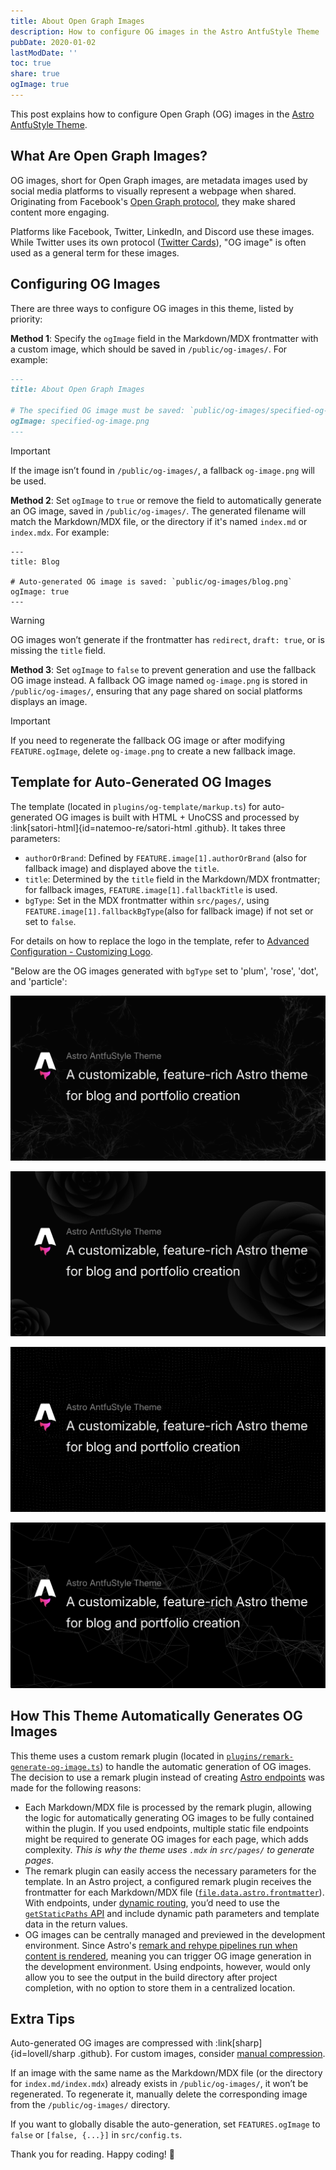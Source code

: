 ```yaml
---
title: About Open Graph Images
description: How to configure OG images in the Astro AntfuStyle Theme
pubDate: 2020-01-02
lastModDate: ''
toc: true
share: true
ogImage: true
---
```


This post explains how to configure Open Graph (OG) images in the [Astro AntfuStyle Theme](https://github.com/lin-stephanie/astro-antfustyle-theme).

## What Are Open Graph Images?

OG images, short for Open Graph images, are metadata images used by social media platforms to visually represent a webpage when shared. Originating from Facebook's [Open Graph protocol](https://ogp.me/),  they make shared content more engaging.

Platforms like Facebook, Twitter, LinkedIn, and Discord use these images. While Twitter uses its own protocol ([Twitter Cards](https://developer.x.com/en/docs/x-for-websites/cards/overview/abouts-cards)), "OG image" is often used as a general term for these images.

## Configuring OG Images

There are three ways to configure OG images in this theme, listed by priority:

**Method 1**: Specify the `ogImage` field in the Markdown/MDX frontmatter with a custom image, which should be saved in `/public/og-images/`. For example:

```md title='src/content/blog/about-open-graph-images.md' {5}
---
title: About Open Graph Images

# The specified OG image must be saved: `public/og-images/specified-og-image.png`
ogImage: specified-og-image.png
---
```

> [!important]
>
> If the image isn’t found in `/public/og-images/`, a fallback `og-image.png` will be used.

**Method 2**: Set `ogImage` to `true` or remove the field to automatically generate an OG image, saved in `/public/og-images/`. The generated filename will match the Markdown/MDX file, or the directory if it's named `index.md` or `index.mdx`. For example:

```mdx title='src/pages/blog/index.mdx' {5}
---
title: Blog

# Auto-generated OG image is saved: `public/og-images/blog.png`
ogImage: true
---
```

> [!warning]
>
> OG images won’t generate if the frontmatter has `redirect`, `draft: true`, or is missing the `title` field.

**Method 3**: Set `ogImage` to `false` to prevent generation and use the fallback OG image instead. A fallback OG image named `og-image.png` is stored in `/public/og-images/`, ensuring that any page shared on social platforms displays an image.  

> [!important]
>
> If you need to regenerate the fallback OG image or after modifying `FEATURE.ogImage`, delete `og-image.png` to create a new fallback image.

## Template for Auto-Generated OG Images

The template (located in `plugins/og-template/markup.ts`) for auto-generated OG images is built with HTML + UnoCSS and processed by :link[satori-html]{id=natemoo-re/satori-html .github}. It takes three parameters:

- `authorOrBrand`: Defined by `FEATURE.image[1].authorOrBrand` (also for fallback image) and displayed above the `title`.
- `title`: Determined by the `title` field in the Markdown/MDX frontmatter; for fallback images, `FEATURE.image[1].fallbackTitle` is used.
- `bgType`: Set in the MDX frontmatter within `src/pages/`, using `FEATURE.image[1].fallbackBgType`(also for fallback image) if not set or set to `false`.

For details on how to replace the logo in the template, refer to [Advanced Configuration - Customizing Logo](../advanced-configuration/#customizing-logo).

"Below are the OG images generated with `bgType` set to 'plum', 'rose', 'dot', and 'particle':

![](../../assets/about-open-graph-images/plum.png)

![](../../assets/about-open-graph-images/rose.png)

![](../../assets/about-open-graph-images/dot.png)

![](../../assets/about-open-graph-images/particle.png)

## How This Theme Automatically Generates OG Images

This theme uses a custom remark plugin (located in [`plugins/remark-generate-og-image.ts`](https://github.com/lin-stephanie/astro-antfustyle-theme/blob/main/plugins/remark-generate-og-image.ts)) to handle the automatic generation of OG images. The decision to use a remark plugin instead of creating [Astro endpoints](https://liruifengv.com/posts/astro-auto-gen-og-image/) was made for the following reasons:

- Each Markdown/MDX file is processed by the remark plugin, allowing the logic for automatically generating OG images to be fully contained within the plugin. If you used endpoints, multiple static file endpoints might be required to generate OG images for each page, which adds complexity. _This is why the theme uses `.mdx` in `src/pages/` to generate pages_.
- The remark plugin can easily access the necessary parameters for the template. In an Astro project, a configured remark plugin receives the frontmatter for each Markdown/MDX file ([`file.data.astro.frontmatter`](https://docs.astro.build/en/guides/markdown-content/#modifying-frontmatter-programmatically)). With endpoints, under [dynamic routing](https://docs.astro.build/en/guides/routing/#static-ssg-mode), you’d need to use the [`getStaticPaths` API](https://docs.astro.build/en/reference/api-reference/#getstaticpaths) and include dynamic path parameters and template data in the return values.
- OG images can be centrally managed and previewed in the development environment. Since Astro's [remark and rehype pipelines run when content is rendered](https://docs.astro.build/en/guides/content-collections/#modifying-frontmatter-with-remark), meaning you can trigger OG image generation in the development environment. Using endpoints, however, would only allow you to see the output in the build directory after project completion, with no option to store them in a centralized location.

## Extra Tips

Auto-generated OG images are compressed with :link[sharp]{id=lovell/sharp .github}. For custom images, consider [manual compression](../managing-image-assets/#image-compression). 

If an image with the same name as the Markdown/MDX file (or the directory for `index.md/index.mdx`) already exists in `/public/og-images/`, it won’t be regenerated. To regenerate it, manually delete the corresponding image from the `/public/og-images/` directory.

If you want to globally disable the auto-generation, set `FEATURES.ogImage` to `false` or `[false, {...}]` in `src/config.ts`.

Thank you for reading. Happy coding! 💃

